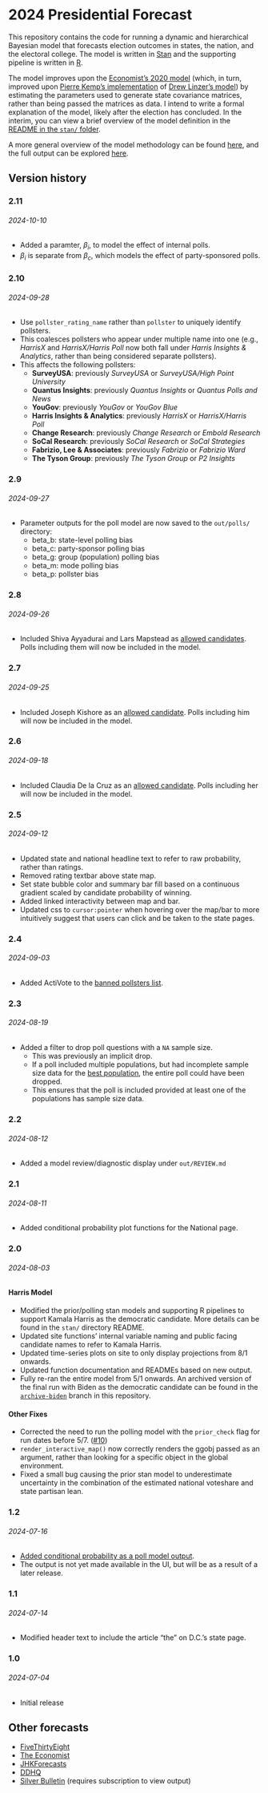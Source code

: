 
# 2024 Presidential Forecast

This repository contains the code for running a dynamic and hierarchical
Bayesian model that forecasts election outcomes in states, the nation,
and the electoral college. The model is written in
[Stan](https://mc-stan.org/) and the supporting pipeline is written in
[R](https://www.r-project.org/).

The model improves upon the [Economist’s 2020
model](https://github.com/TheEconomist/us-potus-model) (which, in turn,
improved upon [Pierre Kemp’s
implementation](https://www.slate.com/features/pkremp_forecast/report.html)
of [Drew Linzer’s
model](https://votamatic.org/wp-content/uploads/2013/07/Linzer-JASA13.pdf))
by estimating the parameters used to generate state covariance matrices,
rather than being passed the matrices as data. I intend to write a
formal explanation of the model, likely after the election has
concluded. In the interim, you can view a brief overview of the model
definition in the [README in the `stan/`
folder](https://github.com/markjrieke/2024-potus/tree/main/stan).

A more general overview of the model methodology can be found
[here](https://www.thedatadiary.net/posts/2024-07-04-forecast-methodology/),
and the full output can be explored
[here](https://www.thedatadiary.net/2024-potus/national).

## Version history

### 2.11

###### 2024-10-10

- Added a paramter, $\beta_i$, to model the effect of internal polls.
- $\beta_i$ is separate from $\beta_c$, which models the effect of
  party-sponsored polls.

### 2.10

###### 2024-09-28

- Use `pollster_rating_name` rather than `pollster` to uniquely identify
  pollsters.
- This coalesces pollsters who appear under multiple name into one
  (e.g., *HarrisX* and *HarrisX/Harris Poll* now both fall under *Harris
  Insights & Analytics*, rather than being considered separate
  pollsters).
- This affects the following pollsters:
  - **SurveyUSA**: previously *SurveyUSA* or *SurveyUSA/High Point
    University*
  - **Quantus Insights**: previously *Quantus Insights* or *Quantus
    Polls and News*
  - **YouGov**: previously *YouGov* or *YouGov Blue*
  - **Harris Insights & Analytics**: previously *HarrisX* or
    *HarrisX/Harris Poll*
  - **Change Research**: previously *Change Research* or *Embold
    Research*
  - **SoCal Research**: previously *SoCal Research* or *SoCal
    Strategies*
  - **Fabrizio, Lee & Associates**: previously *Fabrizio* or *Fabrizio
    Ward*
  - **The Tyson Group**: previously *The Tyson Group* or *P2 Insights*

### 2.9

###### 2024-09-27

- Parameter outputs for the poll model are now saved to the `out/polls/`
  directory:
  - beta_b: state-level polling bias
  - beta_c: party-sponsor polling bias
  - beta_g: group (population) polling bias
  - beta_m: mode polling bias
  - beta_p: pollster bias

### 2.8

###### 2024-09-26

- Included Shiva Ayyadurai and Lars Mapstead as [allowed
  candidates](https://ballotpedia.org/Presidential_candidates,_2024).
  Polls including them will now be included in the model.

### 2.7

###### 2024-09-25

- Included Joseph Kishore as an [allowed
  candidate](https://ballotpedia.org/Presidential_candidates,_2024).
  Polls including him will now be included in the model.

### 2.6

###### 2024-09-18

- Included Claudia De la Cruz as an [allowed
  candidate](https://ballotpedia.org/Presidential_candidates,_2024).
  Polls including her will now be included in the model.

### 2.5

###### 2024-09-12

- Updated state and national headline text to refer to raw probability,
  rather than ratings.
- Removed rating textbar above state map.
- Set state bubble color and summary bar fill based on a continuous
  gradient scaled by candidate probability of winning.
- Added linked interactivity between map and bar.
- Updated css to `cursor:pointer` when hovering over the map/bar to more
  intuitively suggest that users can click and be taken to the state
  pages.

### 2.4

###### 2024-09-03

- Added ActiVote to the [banned pollsters
  list](https://github.com/markjrieke/2024-potus/blob/main/data/static/banned_pollsters.csv).

### 2.3

###### 2024-08-19

- Added a filter to drop poll questions with a `NA` sample size.
  - This was previously an implicit drop.
  - If a poll included multiple populations, but had incomplete sample
    size data for the [best
    population](https://github.com/markjrieke/2024-potus/blob/main/data/static/population_rank.csv),
    the entire poll could have been dropped.
  - This ensures that the poll is included provided at least one of the
    populations has sample size data.

### 2.2

###### 2024-08-12

- Added a model review/diagnostic display under `out/REVIEW.md`

### 2.1

###### 2024-08-11

- Added conditional probability plot functions for the National page.

### 2.0

###### 2024-08-03

#### Harris Model

- Modified the prior/polling stan models and supporting R pipelines to
  support Kamala Harris as the democratic candidate. More details can be
  found in the `stan/` directory README.
- Updated site functions’ internal variable naming and public facing
  candidate names to refer to Kamala Harris.
- Updated time-series plots on site to only display projections from 8/1
  onwards.
- Updated function documentation and READMEs based on new output.
- Fully re-ran the entire model from 5/1 onwards. An archived version of
  the final run with Biden as the democratic candidate can be found in
  the
  [`archive-biden`](https://github.com/markjrieke/2024-potus/tree/archive-biden)
  branch in this repository.

#### Other Fixes

- Corrected the need to run the polling model with the `prior_check`
  flag for run dates before 5/7.
  ([\#10](https://github.com/markjrieke/2024-potus/issues/10))
- `render_interactive_map()` now correctly renders the ggobj passed as
  an argument, rather than looking for a specific object in the global
  environment.
- Fixed a small bug causing the prior stan model to underestimate
  uncertainty in the combination of the estimated national voteshare and
  state partisan lean.

### 1.2

###### 2024-07-16

- [Added conditional probability as a poll model
  output](https://github.com/markjrieke/2024-potus/commit/6eee3a3a8d08b6df66f71c3961e049fd91494c79).
- The output is not yet made available in the UI, but will be as a
  result of a later release.

### 1.1

###### 2024-07-14

- Modified header text to include the article “the” on D.C.’s state
  page.

### 1.0

###### 2024-07-04

- Initial release

## Other forecasts

- [FiveThirtyEight](https://projects.fivethirtyeight.com/2024-election-forecast/)
- [The
  Economist](https://www.economist.com/interactive/us-2024-election/prediction-model/president/)
- [JHKForecasts](https://projects.jhkforecasts.com/2024/president/#standard)
- [DDHQ](https://elections2024.thehill.com/forecast/2024/president/)
- [Silver
  Bulletin](https://www.natesilver.net/p/nate-silver-2024-president-election-polls-model)
  (requires subscription to view output)
